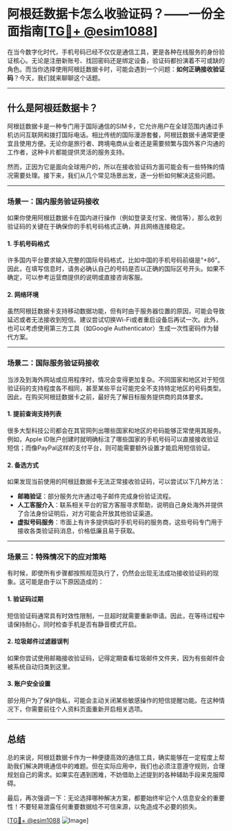 # 阿根廷数据卡怎么收验证码？——一份全面指南[[TG💪+ @esim1088](https://t.me/s/esim1088)]

在当今数字化时代，手机号码已经不仅仅是通信工具，更是各种在线服务的身份验证核心。无论是注册新账号、找回密码还是绑定设备，验证码都扮演着不可或缺的角色。而当你选择使用阿根廷数据卡时，可能会遇到一个问题：**如何正确接收验证码**？今天，我们就来聊聊这个话题。

---

## 什么是阿根廷数据卡？

阿根廷数据卡是一种专门用于国际通信的SIM卡，它允许用户在全球范围内通过手机访问互联网和拨打国际电话。相比传统的国际漫游套餐，阿根廷数据卡通常更便宜且使用方便。无论你是旅行者、跨境电商从业者还是需要频繁与国外客户沟通的工作者，这种卡片都能提供灵活的服务支持。

然而，正因为它是面向全球用户的，所以在接收验证码方面可能会有一些特殊的情况需要处理。接下来，我们从几个常见场景出发，逐一分析如何解决这些问题。

---

### 场景一：国内服务验证码接收

如果你使用阿根廷数据卡在国内进行操作（例如登录支付宝、微信等），那么收到验证码的关键在于确保你的手机号码格式正确，并且网络连接稳定。

#### 1. 手机号码格式
许多国内平台要求输入完整的国际号码格式，比如中国的手机号码前缀是“+86”。因此，在填写信息时，请务必确认自己的号码是否以正确的国际区号开头。如果不确定，可以参考运营商提供的说明或直接咨询客服。

#### 2. 网络环境
虽然阿根廷数据卡支持移动数据功能，但有时由于服务器位置的原因，可能会导致延迟或者无法接收到短信。建议尝试切换Wi-Fi或者重启设备后再试一次。此外，也可以考虑使用第三方工具（如Google Authenticator）生成一次性密码作为替代方案。

---

### 场景二：国际服务验证码接收

当涉及到海外网站或应用程序时，情况会变得更加复杂。不同国家和地区对于短信验证码的支持程度各不相同，甚至某些平台可能完全不支持特定地区的号码类型。因此，在购买阿根廷数据卡之前，最好先了解目标服务提供商的具体要求。

#### 1. 提前查询支持列表
很多大型科技公司都会在其官网列出哪些国家和地区的号码能够正常使用其服务。例如，Apple ID账户创建时就明确标注了哪些国家的手机号码可以直接接收验证短信；而像PayPal这样的支付平台，则可能需要额外设置才能启用短信验证。

#### 2. 备选方式
如果发现当前使用的阿根廷数据卡无法正常接收验证码，可以尝试以下几种方法：
- **邮箱验证**：部分服务允许通过电子邮件完成身份验证流程。
- **人工客服介入**：联系相关平台的官方客服寻求帮助，说明自己身处海外并提供了合法身份证明后，对方可能会开放其他验证渠道。
- **虚拟号码服务**：市面上有许多提供临时手机号码的服务商，这些号码专门用于接收各类验证码消息，价格低廉且易于获取。

---

### 场景三：特殊情况下的应对策略

有时候，即使所有步骤都按照规范执行了，仍然会出现无法成功接收验证码的现象。这可能是由于以下原因造成的：

#### 1. 验证码过期
短信验证码通常具有时效性限制，一旦超时就需要重新申请。因此，在等待过程中请保持耐心，同时检查手机是否有静音模式开启。

#### 2. 垃圾邮件过滤器误判
如果你尝试使用邮箱接收验证码，记得定期查看垃圾邮件文件夹，因为有些邮件会被系统自动归类到这里。

#### 3. 账户安全设置
部分用户为了保护隐私，可能会主动关闭某些敏感操作的短信提醒功能。在这种情况下，你需要前往个人资料页面重新开启相关选项。

---

## 总结

总的来说，阿根廷数据卡作为一种便捷高效的通信工具，确实能够在一定程度上帮助我们解决跨境通信中的难题。但在实际应用中，我们也必须注意遵守规则，合理规划自己的需求。如果实在遇到困难，不妨借助上述提到的各种辅助手段来克服障碍。

最后，再次强调一下：无论选择哪种解决方案，都要始终牢记个人信息安全的重要性！不要轻易泄露任何重要数据给不可信来源，以免造成不必要的损失。

[[TG💪+ @esim1088](https://t.me/s/esim1088) ![Image](https://i.postimg.cc/4NQfJmqS/Snipaste-2025-05-13-00-14-12.png)]
